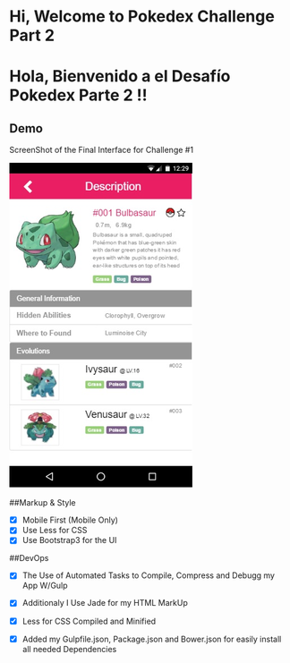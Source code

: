 
# Hi, Welcome to Pokedex Challenge Part 2


# Hola, Bienvenido a el Desafío Pokedex Parte 2 !!



## Demo



ScreenShot of the Final Interface for Challenge #1



![Demo](ScreenShoot.jpg)



##Markup & Style

- [X] Mobile First (Mobile Only)
- [X] Use Less for CSS
- [X] Use Bootstrap3 for the UI

##DevOps

- [X] The Use of Automated Tasks to Compile, Compress and Debugg my App W/Gulp
- [X] Additionaly I Use Jade for my HTML MarkUp 
- [X] Less for CSS Compiled and Minified 
- [X] Added my Gulpfile.json, Package.json and Bower.json for easily install all needed Dependencies

